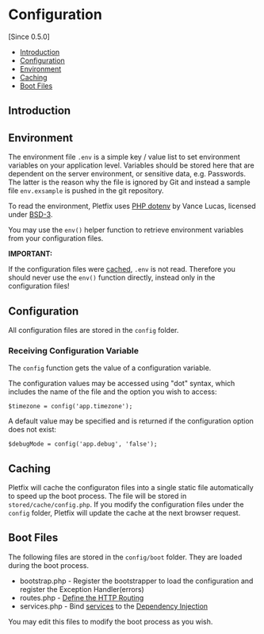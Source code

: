# Configuration

[Since 0.5.0]

- [Introduction](#introduction)
- [Configuration](#configuration)
- [Environment](#environment)
- [Caching](#caching)
- [Boot Files](#boot-files)

<a name="introduction"></a>
## Introduction

<a name="environment"></a>
## Environment

The environment file `.env` is a simple key / value list to set environment variables on your application level.
Variables should be stored here that are dependent on the server environment, or sensitive data, e.g. Passwords.
The latter is the reason why the file is ignored by Git and instead a sample file `env.exsample` is pushed in the git 
repository.

To read the environment, Pletfix uses [PHP dotenv](https://github.com/vlucas/phpdotenv) by Vance Lucas, licensed under 
[BSD-3](https://github.com/vlucas/phpdotenv/blob/master/LICENSE.txt).

You may use the `env()` helper function to retrieve environment variables from your configuration files.

**IMPORTANT:**

If the configuration files were [cached](#caching), `.env` is not read. Therefore you should never use the `env()` 
function directly, instead only in the configuration files!

<a name="configuration"></a>
## Configuration

All configuration files are stored in the `config` folder. 

<a name="receiving"></a>
### Receiving Configuration Variable

The `config` function gets the value of a configuration variable. 

The configuration values may be accessed using "dot" syntax, which includes the name of the file and the option you 
wish to access: 

    $timezone = config('app.timezone');

A default value may be specified and is returned if the configuration option does not exist:

    $debugMode = config('app.debug', 'false'); 
 
<a name="caching"></a>
## Caching

Pletfix will cache the configuraton files into a single static file automatically to speed up the boot process. 
The file will be stored in `stored/cache/config.php`. If you modify the configuration files under the `config` folder, 
Pletfix will update the cache at the next browser request.

<a name="boot-files"></a>
## Boot Files

The following files are stored in the `config/boot` folder. They are loaded during the boot process.

- bootstrap.php - Register the bootstrapper to load the configuration and register the Exception Handler(errors)
- routes.php - [Define the HTTP Routing](routing)
- services.php - Bind [services](helpers) to the [Dependency Injection](di)

You may edit this files to modify the boot process as you wish.
